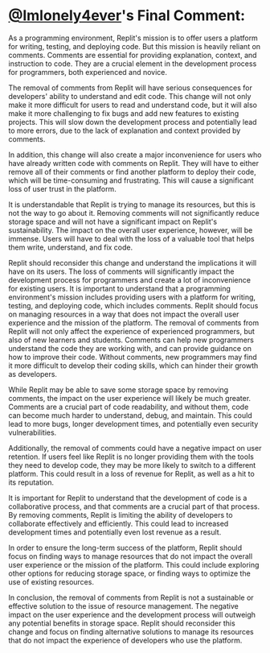 # [@Imlonely4ever](https://replit.com/@Imlonely4ever)'s Final Comment:

As a programming environment, Replit's mission is to offer users a platform for writing, testing, and deploying code. But this mission is heavily reliant on comments. Comments are essential for providing explanation, context, and instruction to code. They are a crucial element in the development process for programmers, both experienced and novice.

The removal of comments from Replit will have serious consequences for developers' ability to understand and edit code. This change will not only make it more difficult for users to read and understand code, but it will also make it more challenging to fix bugs and add new features to existing projects. This will slow down the development process and potentially lead to more errors, due to the lack of explanation and context provided by comments.

In addition, this change will also create a major inconvenience for users who have already written code with comments on Replit. They will have to either remove all of their comments or find another platform to deploy their code, which will be time-consuming and frustrating. This will cause a significant loss of user trust in the platform.

It is understandable that Replit is trying to manage its resources, but this is not the way to go about it. Removing comments will not significantly reduce storage space and will not have a significant impact on Replit's sustainability. The impact on the overall user experience, however, will be immense. Users will have to deal with the loss of a valuable tool that helps them write, understand, and fix code.

Replit should reconsider this change and understand the implications it will have on its users. The loss of comments will significantly impact the development process for programmers and create a lot of inconvenience for existing users. It is important to understand that a programming environment's mission includes providing users with a platform for writing, testing, and deploying code, which includes comments. Replit should focus on managing resources in a way that does not impact the overall user experience and the mission of the platform. The removal of comments from Replit will not only affect the experience of experienced programmers, but also of new learners and students. Comments can help new programmers understand the code they are working with, and can provide guidance on how to improve their code. Without comments, new programmers may find it more difficult to develop their coding skills, which can hinder their growth as developers.

While Replit may be able to save some storage space by removing comments, the impact on the user experience will likely be much greater. Comments are a crucial part of code readability, and without them, code can become much harder to understand, debug, and maintain. This could lead to more bugs, longer development times, and potentially even security vulnerabilities.

Additionally, the removal of comments could have a negative impact on user retention. If users feel like Replit is no longer providing them with the tools they need to develop code, they may be more likely to switch to a different platform. This could result in a loss of revenue for Replit, as well as a hit to its reputation.

It is important for Replit to understand that the development of code is a collaborative process, and that comments are a crucial part of that process. By removing comments, Replit is limiting the ability of developers to collaborate effectively and efficiently. This could lead to increased development times and potentially even lost revenue as a result.

In order to ensure the long-term success of the platform, Replit should focus on finding ways to manage resources that do not impact the overall user experience or the mission of the platform. This could include exploring other options for reducing storage space, or finding ways to optimize the use of existing resources.

In conclusion, the removal of comments from Replit is not a sustainable or effective solution to the issue of resource management. The negative impact on the user experience and the development process will outweigh any potential benefits in storage space. Replit should reconsider this change and focus on finding alternative solutions to manage its resources that do not impact the experience of developers who use the platform.